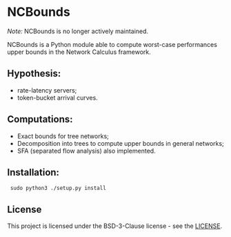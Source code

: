 # NCBounds

*Note:* NCBounds is no longer actively maintained.

NCBounds is a Python module able to compute worst-case performances upper bounds in the Network Calculus framework. 

## Hypothesis: 
- rate-latency servers;
- token-bucket arrival curves.

## Computations:
- Exact bounds for tree networks;
- Decomposition into trees to compute upper bounds in general networks;
- SFA (separated flow analysis) also implemented.

## Installation:
``` sudo python3 ./setup.py install```


## License

This project is licensed under the BSD-3-Clause license - see the [LICENSE](https://github.com/nokia/NCBounds/blob/master/LICENSE).